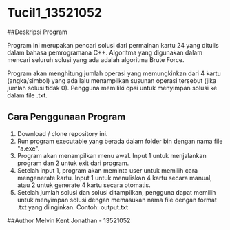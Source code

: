 # Tucil1_13521052


##Deskripsi Program

Program ini merupakan pencari solusi dari permainan kartu 24 yang ditulis dalam bahasa pemrogramana C++. Algoritma yang digunakan dalam mencari seluruh solusi yang ada adalah algoritma Brute Force. 

Program akan menghitung jumlah operasi yang memungkinkan dari 4 kartu (angka/simbol) yang ada lalu menampilkan susunan operasi tersebut (jika jumlah solusi tidak 0). Pengguna memiliki opsi untuk menyimpan solusi ke dalam file .txt.


## Cara Penggunaan Program
1. Download / clone repository ini.
2. Run program executable yang berada dalam folder bin dengan nama file "a.exe".
3. Program akan menampilkan menu awal. Input 1 untuk menjalankan program dan 2 untuk exit dari program.
4. Setelah input 1, program akan meminta user untuk memilih cara mengenerate kartu. Input 1 untuk menuliskan 4 kartu secara manual, atau 2 untuk generate 4 kartu secara otomatis.
5. Setelah jumlah solusi dan solusi ditampilkan, pengguna dapat memilih untuk menyimpan solusi dengan memasukan nama file dengan format .txt yang diinginkan. Contoh: output.txt


##Author
Melvin Kent Jonathan - 13521052
